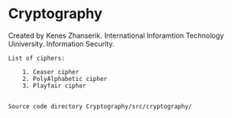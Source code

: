 Cryptography
============

Created by Kenes Zhanserik. International Inforamtion Technology Uiniversity. Information Security. 

    List of ciphers:

        1. Ceaser cipher
        2. PolyAlphabetic cipher
        3. Playfair cipher
        
    
    Source code directory Cryptography/src/cryptography/
